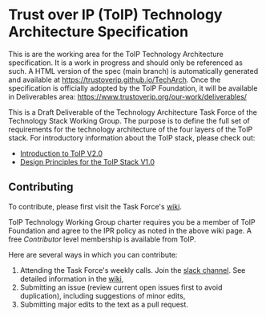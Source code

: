 # Trust over IP (ToIP) Technology Architecture Specification

This is are the working area for the ToIP Technology Architecture specification. It is a work in progress and should only be referenced as such. A HTML version of the spec (main branch) is automatically generated and available at https://trustoverip.github.io/TechArch. Once the specification is officially adopted by the ToIP Foundation, it will be available in Deliverables area: https://www.trustoverip.org/our-work/deliverables/

This is a Draft Deliverable of the Technology Architecture Task Force of the Technology Stack Working Group. The purpose is to define the full set of requirements for the technology architecture of the four layers of the ToIP stack. For introductory information about the ToIP stack, please check out:

- [Introduction to ToIP V2.0](https://www.trustoverip.org/wp-content/uploads/Introduction-to-ToIP-V2.0-2021-11-17.pdf)
- [Design Principles for the ToIP Stack V1.0](https://www.trustoverip.org/wp-content/uploads/Design-Principles-for-the-ToIP-Stack-V1.0-2022-01-17.pdf)

## Contributing

To contribute, please first visit the Task Force's [wiki](https://wiki.trustoverip.org/display/HOME/TSWG+Technology+Architecture+Task+Force).

ToIP Technology Working Group charter requires you be a member of ToIP Foundation and agree to the IPR policy as noted in the above wiki page. A free *Contributor* level membership is available from ToIP.

Here are several ways in which you can contribute:

1. Attending the Task Force's weekly calls. Join the [slack channel](https://trustoverip.slack.com/archives/C02JT4GEJ75). See detailed information in the [wiki](https://wiki.trustoverip.org/display/HOME/TSWG+Technology+Architecture+Task+Force),
2. Submitting an issue (review current open issues first to avoid duplication), including suggestions of minor edits,
3. Submitting major edits to the text as a pull request.



